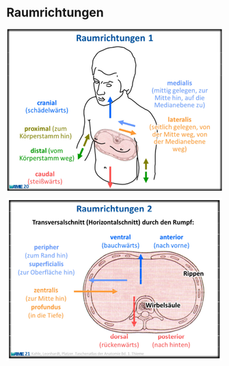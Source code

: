 # Raumrichtungen

![](attachments/Raumrichtungen%20im%20Menschen.png)

![](attachments/Raumrichtungen%20im%20Menschen%202.png)
